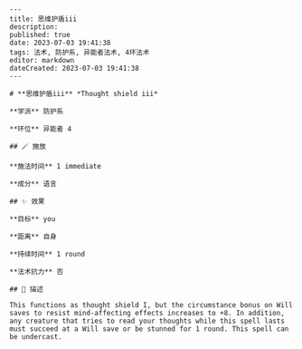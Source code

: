 
    ---
    title: 思维护盾iii
    description: 
    published: true
    date: 2023-07-03 19:41:38
    tags: 法术, 防护系, 异能者法术, 4环法术
    editor: markdown
    dateCreated: 2023-07-03 19:41:38
    ---

    # **思维护盾iii** *Thought shield iii*

    **学派** 防护系 

    **环位** 异能者 4

    ## 🪄 施放

    **施法时间** 1 immediate

    **成分** 语言

    ## ✨ 效果 

    **目标** you 

    **距离** 自身  

    **持续时间** 1 round 

    **法术抗力** 否

    ## 📖 描述

    This functions as thought shield I, but the circumstance bonus on Will saves to resist mind-affecting effects increases to +8. In addition, any creature that tries to read your thoughts while this spell lasts must succeed at a Will save or be stunned for 1 round. This spell can be undercast.
    